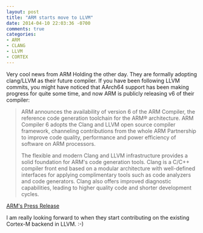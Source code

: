 ```yaml
---
layout: post
title: "ARM starts move to LLVM"
date: 2014-04-10 22:03:36 -0700
comments: true
categories: 
- ARM
- CLANG
- LLVM
- CORTEX
---
```

Very cool news from ARM Holding the other day. They are formally adopting clang/LLVM as their future compiler. If you have been following LLVM commits, you might have noticed that AArch64 support has been making progress for quite some time, and now ARM is publicly releasing v6 of their compiler:

> ARM announces the availability of version 6 of the ARM Compiler, the reference code generation toolchain for the ARM® architecture. ARM Compiler 6 adopts the Clang and LLVM open source compiler framework, channeling contributions from the whole ARM Partnership to improve code quality, performance and power efficiency of software on ARM processors. 
> 
> The flexible and modern Clang and LLVM infrastructure provides a solid foundation for ARM's code generation tools. Clang is a C/C++ compiler front end based on a modular architecture with well-defined interfaces for applying complimentary tools such as code analyzers and code generators. Clang also offers improved diagnostic capabilities, leading to higher quality code and shorter development cycles. 

[ARM's Press Release](http://www.arm.com/about/newsroom/arm-compiler-builds-on-open-source-llvm-technology.php
)

I am really looking forward to when they start contributing on the existing Cortex-M backend in LLVM. :-)